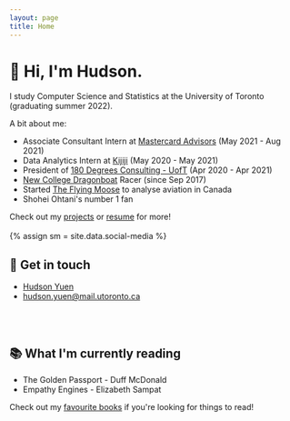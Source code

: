 ```yaml
---
layout: page
title: Home
---
```

<h1>
👋 Hi, I'm Hudson. 
</h1>

I study Computer Science and Statistics at the University of Toronto (graduating summer 2022). 

A bit about me:

* Associate Consultant Intern at <a href="https://www.mastercardservices.com/en/solutions/mastercard-advisors" target="_blank">Mastercard Advisors</a> (May 2021 - Aug 2021)
* Data Analytics Intern at <a href="https://www.kijiji.ca" target="_blank">Kijiji</a> (May 2020 - May 2021)
* President of <a href="https://180dc.org/branch/uoft/" target="_blank">180 Degrees Consulting - UofT</a> (Apr 2020 - Apr 2021)
* <a href="https://newdragons.ca/" target="_blank">New College Dragonboat</a> Racer (since Sep 2017) 
* Started <a href="https://theflyingmoose.net" target="_blank">The Flying Moose</a> to analyse aviation in Canada
* Shohei Ohtani's number 1 fan

<!-- I use <strong> Python, R, Java, </strong> and <strong> SQL</strong>. 

My coursework covers <strong> probability theory, statistical inference, </strong> and various <strong> regression + classification methods, </strong> amongst other topics. -->

Check out my <a href="{{ site.url }}/projects">projects</a> or <a href="https://1drv.ms/b/s!ArTbEqKYEwN0s8FwOpQ1xxBFZgQtjA" target="_blank">resume</a> for more!
<br>
<br>
{% assign sm = site.data.social-media %}

## 📱 Get in touch
<!-- I love meeting new people:  -->
* <i class="fa fa-linkedin-square"></i> <a href="https://www.linkedin.com/in/hudsonyuen/" target="_blank">Hudson Yuen</a>
* <i class="fa fa-envelope-square"></i> [hudson.yuen@mail.utoronto.ca](mailto:hudson.yuen@mail.utoronto.ca)
<!-- * <i class="fa fa-github-square"></i> <a href="http://github.com/hudyu17" target="_blank">hudyu17</a> -->
<!-- * <i class="fa fa-phone-square"></i> Phone: 416-697-6152 -->
<br>
<br>

## 📚 What I'm currently reading
<!-- (Much easier to communicate my interests like this) -->
* The Golden Passport - Duff McDonald
* Empathy Engines - Elizabeth Sampat

Check out my <a href="{{ site.url }}/book_list">favourite books</a> if you're looking for things to read!
